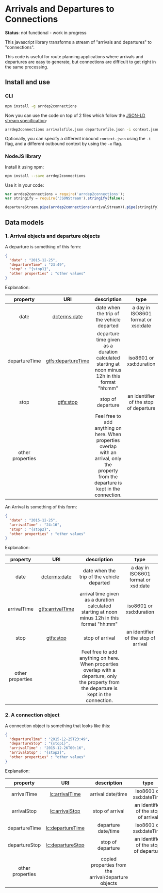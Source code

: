 # Arrivals and Departures to Connections

__Status__: not functional - work in progress

This javascript library transforms a stream of "arrivals and departures" to "connections".

This code is useful for route planning applications where arrivals and departures are easy to generate, but connections are difficult to get right in the same processing.

## Install and use

### CLI

```bash
npm install -g arrdep2connections
```

Now you can use the code on top of 2 files which follow the [JSON-LD stream specification](https://github.com/pietercolpaert/jsonld-stream):

```bash
arrdep2connections arrivalsfile.json departurefile.json -i context.json > connections.json
```

Optionally, you can specify a different inbound `context.json` using the `-i` flag, and a different outbound context by using the `-o` flag.

### NodeJS library

Install it using npm:
```bash
npm install --save arrdep2connections
```
Use it in your code:
```javascript
var arrdep2connections = require('arrdep2connections');
var stringify = require('JSONStream').stringify(false);

departureStream.pipe(arrdep2connections(arrivalStream)).pipe(stringify).pipe(process.stdout);
```

## Data models

### 1. Arrival objects and departure objects

A departure is something of this form:

```json
{
  "date" : "2015-12-25",
  "departureTime" : "23:49",
  "stop" : "{stop1}",
  "other properties" : "other values"
}
```

Explanation:

|property|URI|description|type|
|:--:|:--:|:--:|:--:|
|date|[dcterms:date](http://purl.org/dc/terms/date)|date when the trip of the vehicle departed|a day in ISO8601 format or xsd:date|
|departureTime|[gtfs:departureTime](http://vocab.gtfs.org/terms#departureTime)|departure time given as a duration calculated starting at noon minus 12h in this format "hh:mm"|iso8601 or xsd:duration|
|stop|[gtfs:stop](http://vocab.gtfs.org/terms#stop)|stop of departure|an identifier of the stop of departure |
|other properties||Feel free to add anything on here. When properties overlap with an arrival, only the property from the departure is kept in the connection.|||

An Arrival is something of this form:

```json
{
  "date" : "2015-12-25",
  "arrivalTime" : "24:16",
  "stop" : "{stop2}",
  "other properties" : "other values"
}
```

Explanation:

|property|URI|description|type|
|:--:|:--:|:--:|:--:|
|date|[dcterms:date](http://purl.org/dc/terms/date)|date when the trip of the vehicle departed|a day in ISO8601 format or xsd:date|
|arrivalTime|[gtfs:arrivalTime](http://vocab.gtfs.org/terms#arrivalTime)|arrival time given as a duration calculated starting at noon minus 12h in this format "hh:mm"|iso8601 or xsd:duration|
|stop|[gtfs:stop](http://vocab.gtfs.org/terms#stop)|stop of arrival|an identifier of the stop of arrival |
|other properties| | Feel free to add anything on here. When properties overlap with a departure, only the property from the departure is kept in the connection.|||

### 2. A connection object

A connection object is something that looks like this:

```json
{
  "departureTime" : "2015-12-25T23:49",
  "departureStop" : "{stop1}",
  "arrivalTime" : "2015-12-26T00:16",
  "arrivalStop" : "{stop2}",
  "other properties" : "other values"
}
```

Explanation:

|property|URI|description|type|
|:--:|:--:|:--:|:--:|
|arrivalTime|[lc:arrivalTime](http://semweb.mmlab.be/ns/linkedconnections#arrivalTime)|arrival date/time|iso8601 or xsd:dateTime|
|arrivalStop|[lc:arrivalStop](http://semweb.mmlab.be/ns/linkedconnections#arrivalStop)|stop of arrival|an identifier of the stop of arrival |
|departureTime|[lc:departureTime](http://semweb.mmlab.be/ns/linkedconnections#departureTime)|departure date/time|iso8601 or xsd:dateTime|
|departureStop|[lc:departureStop](http://semweb.mmlab.be/ns/linkedconnections#departureStop)|stop of departure|an identifier of the stop of departure |
|other properties||copied properties from the arrival/departure objects||
